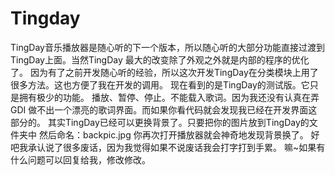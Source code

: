 # Tingday
TingDay音乐播放器是随心听的下一个版本，所以随心听的大部分功能直接过渡到TingDay上面。当然TingDay 最大的改变除了外观之外就是内部的程序的优化了。 因为有了之前开发随心听的经验，所以这次开发TingDay在分类模块上用了很多方法。这也方便了我在开发的调用。 现在看到的是TingDay的测试版。它只是拥有极少的功能。 播放、暂停、停止。不能载入歌词。因为我还没有认真在弄GDI 做不出一个漂亮的歌词界面。而如果你看代码就会发现我已经在开发界面这部分的。 其实TingDay已经可以更换背景了。只要把你的图片放到TingDay的文件夹中 然后命名：backpic.jpg 你再次打开播放器就会神奇地发现背景换了。 好吧我承认说了很多废话，因为我觉得如果不说废话我会打字打到手累。 嘛~如果有什么问题可以回复给我，修改修改。
